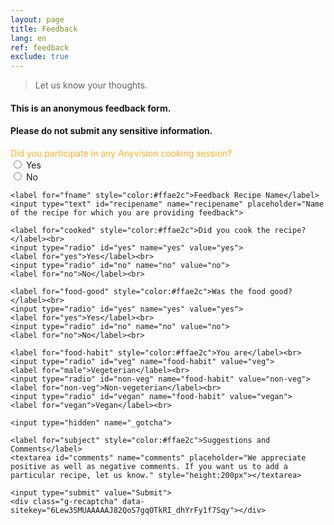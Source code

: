 ```yaml
---
layout: page
title: Feedback
lang: en
ref: feedback
exclude: true
---
```


> Let us know your thoughts.

#### This is an anonymous feedback form. 
#### Please do not submit any sensitive information.

<script>
function onSubmit(token) {
document.getElementById("invisible-recaptcha-form").submit();
}
</script>

<script src="https://www.google.com/recaptcha/api.js" async defer></script>

<style>
.grecaptcha-badge {
    display: none;
}

button.g-recaptcha {
    background-color: #ff0000;
    color: white;
    padding: 12px 20px;
    border: none;
    border-radius: 4px;
    cursor: pointer;roid app in react
    
}
</style>


<div class="form-container">
  <form id="invisible-recaptcha-form" action="https://usebasin.com/f/3fe1f57d50e7" method="POST">
    <label for="participation" style="color:#ffae2c">Did you participate in any Anyvision cooking session?</label><br>
    <input type="radio" id="yes" name="yes" value="yes">
    <label for="yes">Yes</label><br>
    <input type="radio" id="no" name="no" value="no">
    <label for="no">No</label><br>
    
    <label for="fname" style="color:#ffae2c">Feedback Recipe Name</label>
    <input type="text" id="recipename" name="recipename" placeholder="Name of the recipe for which you are providing feedback">
    
    <label for="cooked" style="color:#ffae2c">Did you cook the recipe?</label><br>
    <input type="radio" id="yes" name="yes" value="yes">
    <label for="yes">Yes</label><br>
    <input type="radio" id="no" name="no" value="no">
    <label for="no">No</label><br>
    
    <label for="food-good" style="color:#ffae2c">Was the food good?</label><br>
    <input type="radio" id="yes" name="yes" value="yes">
    <label for="yes">Yes</label><br>
    <input type="radio" id="no" name="no" value="no">
    <label for="no">No</label><br>
    
    <label for="food-habit" style="color:#ffae2c">You are</label><br>
    <input type="radio" id="veg" name="food-habit" value="veg">
    <label for="male">Vegeterian</label><br>
    <input type="radio" id="non-veg" name="food-habit" value="non-veg">
    <label for="non-veg">Non-vegeterian</label><br>
    <input type="radio" id="vegan" name="food-habit" value="vegan">
    <label for="vegan">Vegan</label><br>
    
    <input type="hidden" name="_gotcha">

    <label for="subject" style="color:#ffae2c">Suggestions and Comments</label>
    <textarea id="comments" name="comments" placeholder="We appreciate positive as well as negative comments. If you want us to add a particular recipe, let us know." style="height:200px"></textarea>
    
    <input type="submit" value="Submit">
    <div class="g-recaptcha" data-sitekey="6Lew3SMUAAAAAJ82QoS7gqOTkRI_dhYrFy1f7Sqy"></div>
  </form>
</div>
